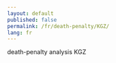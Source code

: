 ```yaml
---
layout: default
published: false
permalink: /fr/death-penalty/KGZ/
lang: fr
---
```


death-penalty analysis KGZ
